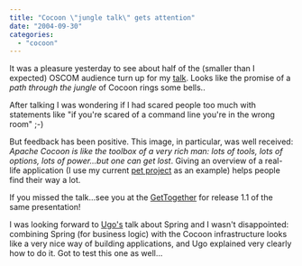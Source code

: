 ```yaml
---
title: "Cocoon \"jungle talk\" gets attention"
date: "2004-09-30"
categories: 
  - "cocoon"
---
```


It was a pleasure yesterday to see about half of the (smaller than I expected) OSCOM audience turn up for my [talk](http://www.oscom.org/events/oscom4/proposals/supersonic). Looks like the promise of a _path through the jungle_ of Cocoon rings some bells..

After talking I was wondering if I had scared people too much with statements like "if you're scared of a command line you're in the wrong room" ;-)

But feedback has been positive. This image, in particular, was well received: _Apache Cocoon is like the toolbox of a very rich man: lots of tools, lots of options, lots of power...but one can get lost_. Giving an overview of a real-life application (I use my current [pet project](http://www.nouvo.ch) as an example) helps people find their way a lot.

If you missed the talk...see you at the [GetTogether](http://orixo.com/events/gt2004/) for release 1.1 of the same presentation!

I was looking forward to [Ugo's](http://www.oscom.org/events/oscom4/proposals/spring) talk about Spring and I wasn't disappointed: combining Spring (for business logic) with the Cocoon infrastructure looks like a very nice way of building applications, and Ugo explained very clearly how to do it. Got to test this one as well...
